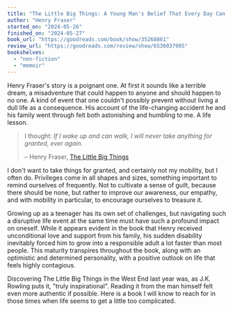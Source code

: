 ```yaml
---
title: "The Little Big Things: A Young Man's Belief That Every Day Can Be a Good Day"
author: "Henry Fraser"
started_on: "2024-05-26"
finished_on: "2024-05-27"
book_url: "https://goodreads.com/book/show/35268861"
review_url: "https://goodreads.com/review/show/6536037905"
bookshelves:
  - "non-fiction"
  - "memoir"
---
```


Henry Fraser's story is a poignant one. At first it sounds like a terrible dream, a misadventure
that could happen to anyone and should happen to no one. A kind of event that one couldn't possibly
prevent without living a dull life as a consequence. His account of the life-changing accident he
and his family went through felt both astonishing and humbling to me. A life lesson.

> I thought: _If I wake up and can walk, I will never take anything for granted, ever again._
>
> – Henry Fraser, [The Little Big Things](https://goodreads.com/book/show/35268861)

I don't want to take things for granted, and certainly not my mobility, but I often do. Privileges
come in all shapes and sizes, something important to remind ourselves of frequently. Not to
cultivate a sense of guilt, because there should be none, but rather to improve our awareness, our
empathy, and with mobility in particular, to encourage ourselves to treasure it.

Growing up as a teenager has its own set of challenges, but navigating such a disruptive life event
at the same time must have such a profound impact on oneself. While it appears evident in the book
that Henry received unconditional love and support from his family, his sudden disability inevitably
forced him to grow into a responsible adult a lot faster than most people. This maturity transpires
throughout the book, along with an optimistic and determined personality, with a positive outlook on
life that feels highly contagious.

Discovering The Little Big Things in the West End last year was, as J.K. Rowling puts it, "truly
inspirational". Reading it from the man himself felt even more authentic if possible. Here is a book
I will know to reach for in those times when life seems to get a little too complicated.
